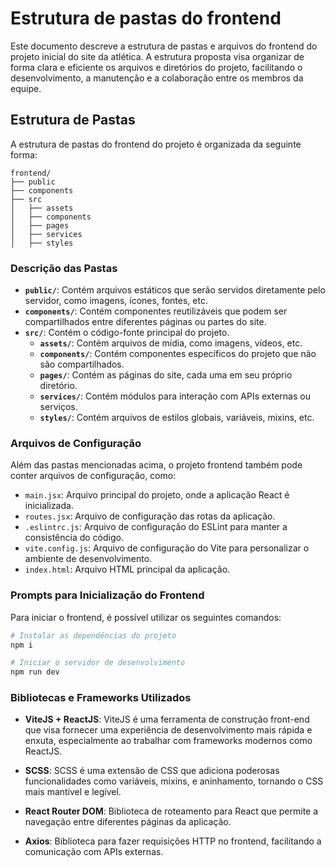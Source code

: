# Estrutura de pastas do frontend

Este documento descreve a estrutura de pastas e arquivos do frontend do projeto inicial do site da atlética. A estrutura proposta visa organizar de forma clara e eficiente os arquivos e diretórios do projeto, facilitando o desenvolvimento, a manutenção e a colaboração entre os membros da equipe.

## Estrutura de Pastas

A estrutura de pastas do frontend do projeto é organizada da seguinte forma:

```
frontend/
├── public
├── components
├── src
│   ├── assets
│   ├── components
│   ├── pages
│   ├── services
│   ├── styles
```

### Descrição das Pastas

- **`public/`**: Contém arquivos estáticos que serão servidos diretamente pelo servidor, como imagens, ícones, fontes, etc.
- **`components/`**: Contém componentes reutilizáveis que podem ser compartilhados entre diferentes páginas ou partes do site.
- **`src/`**: Contém o código-fonte principal do projeto.
  - **`assets/`**: Contém arquivos de mídia, como imagens, vídeos, etc.
  - **`components/`**: Contém componentes específicos do projeto que não são compartilhados.
  - **`pages/`**: Contém as páginas do site, cada uma em seu próprio diretório.
  - **`services/`**: Contém módulos para interação com APIs externas ou serviços.
  - **`styles/`**: Contém arquivos de estilos globais, variáveis, mixins, etc.

### Arquivos de Configuração

Além das pastas mencionadas acima, o projeto frontend também pode conter arquivos de configuração, como:
- `main.jsx`: Arquivo principal do projeto, onde a aplicação React é inicializada.
- `routes.jsx`: Arquivo de configuração das rotas da aplicação.
- `.eslintrc.js`: Arquivo de configuração do ESLint para manter a consistência do código.
- `vite.config.js`: Arquivo de configuração do Vite para personalizar o ambiente de desenvolvimento.
- `index.html`: Arquivo HTML principal da aplicação.

### Prompts para Inicialização do Frontend

Para iniciar o frontend, é possível utilizar os seguintes comandos:

```bash
# Instalar as dependências do projeto
npm i 

# Iniciar o servidor de desenvolvimento
npm run dev
```

### Bibliotecas e Frameworks Utilizados

- **ViteJS + ReactJS**: ViteJS é uma ferramenta de construção front-end que visa fornecer uma experiência de desenvolvimento mais rápida e enxuta, especialmente ao trabalhar com frameworks modernos como ReactJS.

- **SCSS**: SCSS é uma extensão de CSS que adiciona poderosas funcionalidades como variáveis, mixins, e aninhamento, tornando o CSS mais mantível e legível.

- **React Router DOM**: Biblioteca de roteamento para React que permite a navegação entre diferentes páginas da aplicação.

- **Axios**: Biblioteca para fazer requisições HTTP no frontend, facilitando a comunicação com APIs externas.

